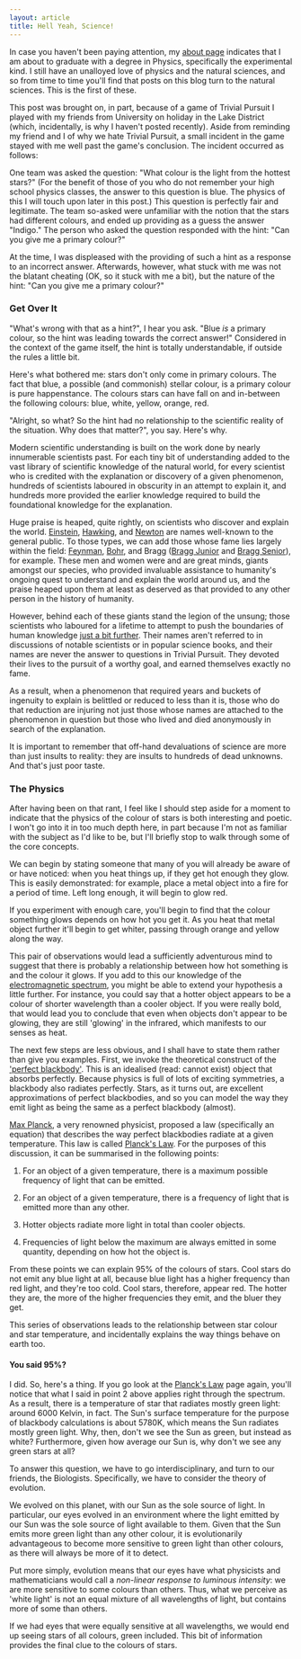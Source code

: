 ```yaml
---
layout: article
title: Hell Yeah, Science!
---
```


In case you haven't been paying attention, my [about page](/about/) indicates
that I am about to graduate with a degree in Physics, specifically the
experimental kind. I still have an unalloyed love of physics and the natural
sciences, and so from time to time you'll find that posts on this blog turn to
the natural sciences. This is the first of these.

This post was brought on, in part, because of a game of Trivial Pursuit I
played with my friends from University on holiday in the Lake District (which,
incidentally, is why I haven't posted recently). Aside from reminding my
friend and I of why we hate Trivial Pursuit, a small incident in the game
stayed with me well past the game's conclusion. The incident occurred as
follows:

One team was asked the question: "What colour is the light from the hottest
stars?" (For the benefit of those of you who do not remember your high school
physics classes, the answer to this question is blue. The physics of this I
will touch upon later in this post.) This question is perfectly fair and
legitimate. The team so-asked were unfamiliar with the notion that the stars
had different colours, and ended up providing as a guess the answer "Indigo."
The person who asked the question responded with the hint: "Can you give me a
primary colour?"

At the time, I was displeased with the providing of such a hint as a response
to an incorrect answer. Afterwards, however, what stuck with me was not the
blatant cheating (OK, so it stuck with me a bit), but the nature of the hint:
"Can you give me a primary colour?"

### Get Over It

"What's wrong with that as a hint?", I hear you ask. "Blue *is* a primary
colour, so the hint was leading towards the correct answer!" Considered in the
context of the game itself, the hint is totally understandable, if outside the
rules a little bit.

Here's what bothered me: stars don't only come in primary colours. The fact
that blue, a possible (and commonish) stellar colour, is a primary colour is
pure happenstance. The colours stars can have fall on and in-between the
following colours: blue, white, yellow, orange, red.

"Alright, so what? So the hint had no relationship to the scientific reality
of the situation. Why does that matter?", you say. Here's why.

Modern scientific understanding is built on the work done by nearly
innumerable scientists past. For each tiny bit of understanding added to the
vast library of scientific knowledge of the natural world, for every scientist
who is credited with the explanation or discovery of a given phenomenon,
hundreds of scientists laboured in obscurity in an attempt to explain it, and
hundreds more provided the earlier knowledge required to build the
foundational knowledge for the explanation.

Huge praise is heaped, quite rightly, on scientists who discover and explain
the world. [Einstein](http://en.wikipedia.org/wiki/Einstein),
[Hawking](http://en.wikipedia.org/wiki/Stephen_Hawking), and
[Newton](http://en.wikipedia.org/wiki/Isaac_Newton) are names well-known to
the general public. To those types, we can add those whose fame lies largely
within the field: [Feynman](http://en.wikipedia.org/wiki/Richard_Feynman),
[Bohr](http://en.wikipedia.org/wiki/Niels_Bohr), and
Bragg ([Bragg Junior](http://en.wikipedia.org/wiki/Lawrence_Bragg) and
[Bragg Senior](http://en.wikipedia.org/wiki/Sir_William_Bragg)), for example.
These men and women were and are great minds, giants amongst our species, who
provided invaluable assistance to humanity's ongoing quest to understand and
explain the world around us, and the praise heaped upon them at least as
deserved as that provided to any other person in the history of humanity.

However, behind each of these giants stand the legion of the unsung; those
scientists who laboured for a lifetime to attempt to push the boundaries of
human knowledge
[just a bit further](http://matt.might.net/articles/phd-school-in-pictures/).
Their names aren't referred to in discussions of notable scientists or in
popular science books, and their names are never the answer to questions in
Trivial Pursuit. They devoted their lives to the pursuit of a worthy goal, and
earned themselves exactly no fame.

As a result, when a phenomenon that required years and buckets of ingenuity to
explain is belittled or reduced to less than it is, those who do that
reduction are injuring not just those whose names are attached to the
phenomenon in question but those who lived and died anonymously in search of
the explanation.

It is important to remember that off-hand devaluations of science are more
than just insults to reality: they are insults to hundreds of dead unknowns.
And that's just poor taste.

### The Physics

After having been on that rant, I feel like I should step aside for a moment
to indicate that the physics of the colour of stars is both interesting and
poetic. I won't go into it in too much depth here, in part because I'm not
as familiar with the subject as I'd like to be, but I'll briefly stop to walk
through some of the core concepts.

We can begin by stating someone that many of you will already be aware of or
have noticed: when you heat things up, if they get hot enough they glow. This
is easily demonstrated: for example, place a metal object into a fire for
a period of time. Left long enough, it will begin to glow red.

If you experiment with enough care, you'll begin to find that the colour
something glows depends on how hot you get it. As you heat that metal object
further it'll begin to get whiter, passing through orange and yellow along the
way.

This pair of observations would lead a sufficiently adventurous mind to
suggest that there is probably a relationship between how hot something is and
the colour it glows. If you add to this our knowledge of the
[electromagnetic spectrum](http://en.wikipedia.org/wiki/EM_spectrum), you
might be able to extend your hypothesis a little further. For instance, you
could say that a hotter object appears to be a colour of shorter wavelength
than a cooler object. If you were really bold, that would lead you to conclude
that even when objects don't appear to be glowing, they are still 'glowing' in
the infrared, which manifests to our senses as heat.

The next few steps are less obvious, and I shall have to state them rather
than give you examples. First, we invoke the theoretical construct of the
['perfect blackbody'](http://en.wikipedia.org/wiki/Blackbody). This is an
idealised (read: cannot exist) object that absorbs perfectly. Because physics
is full of lots of exciting symmetries, a blackbody also radiates perfectly.
Stars, as it turns out, are excellent approximations of perfect blackbodies,
and so you can model the way they emit light as being the same as a perfect
blackbody (almost).

[Max Planck](http://en.wikipedia.org/wiki/Max_Planck), a very renowned
physicist, proposed a law (specifically an equation) that describes the way
perfect blackbodies radiate at a given temperature. This law is called
[Planck's Law](http://en.wikipedia.org/wiki/Planck%27s_law). For the purposes
of this discussion, it can be summarised in the following points:

1. For an object of a given temperature, there is a maximum possible frequency
   of light that can be emitted.

2. For an object of a given temperature, there is a frequency of light that is
   emitted more than any other.

3. Hotter objects radiate more light in total than cooler objects.

4. Frequencies of light below the maximum are always emitted in some quantity,
   depending on how hot the object is.

From these points we can explain 95% of the colours of stars. Cool stars do
not emit any blue light at all, because blue light has a higher frequency than
red light, and they're too cold. Cool stars, therefore, appear red. The hotter
they are, the more of the higher frequencies they emit, and the bluer they
get.

This series of observations leads to the relationship between star colour and
star temperature, and incidentally explains the way things behave on earth
too.

#### You said 95%?

I did. So, here's a thing. If you go look at the
[Planck's Law](http://en.wikipedia.org/wiki/Planck%27s_law) page again, you'll
notice that what I said in point 2 above applies right through the spectrum.
As a result, there is a temperature of star that radiates mostly green light:
around 6000 Kelvin, in fact. The Sun's surface temperature for the purpose of
blackbody calculations is about 5780K, which means the Sun radiates mostly
green light. Why, then, don't we see the Sun as green, but instead as white?
Furthermore, given how average our Sun is, why don't we see any green stars at
all?

To answer this question, we have to go interdisciplinary, and turn to our
friends, the Biologists. Specifically, we have to consider the theory of
evolution.

We evolved on this planet, with our Sun as the sole source of light. In
particular, our eyes evolved in an environment where the light emitted by our
Sun was the sole source of light available to them. Given that the Sun emits
more green light than any other colour, it is evolutionarily advantageous to
become more sensitive to green light than other colours, as there will always
be more of it to detect.

Put more simply, evolution means that our eyes have what physicists and
mathematicians would call a *non-linear response to luminous intensity*: we
are more sensitive to some colours than others. Thus, what we perceive as
'white light' is not an equal mixture of all wavelengths of light, but
contains more of some than others.

If we had eyes that were equally sensitive at all wavelengths, we would end
up seeing stars of all colours, green included. This bit of information
provides the final clue to the colours of stars.

